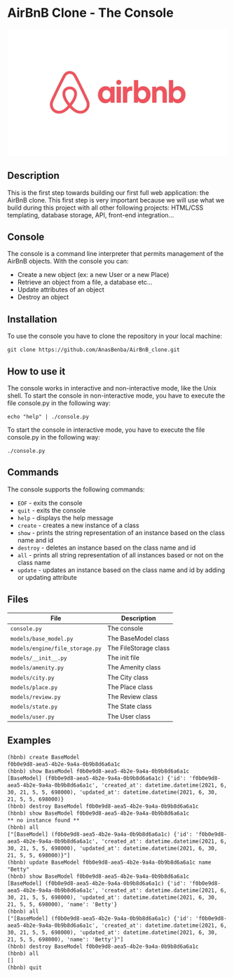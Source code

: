# AirBnB Clone - The Console

![AirBnB clone](./Airbnb_Logo.jpg)

## Description

This is the first step towards building our first full web application: the AirBnB clone. This first step is very important because we will use what we build during this project with all other following projects: HTML/CSS templating, database storage, API, front-end integration...

## Console

The console is a command line interpreter that permits management of the AirBnB objects. With the console you can:
* Create a new object (ex: a new User or a new Place)
* Retrieve an object from a file, a database etc…
* Update attributes of an object
* Destroy an object

## Installation

To use the console you have to clone the repository in your local machine:
```
git clone https://github.com/AnasBenba/AirBnB_clone.git
```
## How to use it

The console works in interactive and non-interactive mode, like the Unix shell. To start the console in non-interactive mode, you have to execute the file console.py in the following way:
```
echo "help" | ./console.py
```
To start the console in interactive mode, you have to execute the file console.py in the following way:
```
./console.py
```
## Commands

The console supports the following commands:
* `EOF` - exits the console
* `quit` - exits the console
* `help` - displays the help message
* `create` - creates a new instance of a class
* `show` - prints the string representation of an instance based on the class name and id
* `destroy` - deletes an instance based on the class name and id
* `all` - prints all string representation of all instances based or not on the class name
* `update` - updates an instance based on the class name and id by adding or updating attribute

## Files

| File | Description |
| ---- | ----------- |
| `console.py` | The console |
| `models/base_model.py` | The BaseModel class |
| `models/engine/file_storage.py` | The FileStorage class |
| `models/__init__.py` | The init file |
| `models/amenity.py` | The Amenity class |
| `models/city.py` | The City class |
| `models/place.py` | The Place class |
| `models/review.py` | The Review class |
| `models/state.py` | The State class |
| `models/user.py` | The User class |

## Examples

```
(hbnb) create BaseModel
f0b0e9d8-aea5-4b2e-9a4a-0b9b8d6a6a1c
(hbnb) show BaseModel f0b0e9d8-aea5-4b2e-9a4a-0b9b8d6a6a1c
[BaseModel] (f0b0e9d8-aea5-4b2e-9a4a-0b9b8d6a6a1c) {'id': 'f0b0e9d8-aea5-4b2e-9a4a-0b9b8d6a6a1c', 'created_at': datetime.datetime(2021, 6, 30, 21, 5, 5, 698000), 'updated_at': datetime.datetime(2021, 6, 30, 21, 5, 5, 698000)}
(hbnb) destroy BaseModel f0b0e9d8-aea5-4b2e-9a4a-0b9b8d6a6a1c
(hbnb) show BaseModel f0b0e9d8-aea5-4b2e-9a4a-0b9b8d6a6a1c
** no instance found **
(hbnb) all
["[BaseModel] (f0b0e9d8-aea5-4b2e-9a4a-0b9b8d6a6a1c) {'id': 'f0b0e9d8-aea5-4b2e-9a4a-0b9b8d6a6a1c', 'created_at': datetime.datetime(2021, 6, 30, 21, 5, 5, 698000), 'updated_at': datetime.datetime(2021, 6, 30, 21, 5, 5, 698000)}"]
(hbnb) update BaseModel f0b0e9d8-aea5-4b2e-9a4a-0b9b8d6a6a1c name "Betty"
(hbnb) show BaseModel f0b0e9d8-aea5-4b2e-9a4a-0b9b8d6a6a1c
[BaseModel] (f0b0e9d8-aea5-4b2e-9a4a-0b9b8d6a6a1c) {'id': 'f0b0e9d8-aea5-4b2e-9a4a-0b9b8d6a6a1c', 'created_at': datetime.datetime(2021, 6, 30, 21, 5, 5, 698000), 'updated_at': datetime.datetime(2021, 6, 30, 21, 5, 5, 698000), 'name': 'Betty'}
(hbnb) all
["[BaseModel] (f0b0e9d8-aea5-4b2e-9a4a-0b9b8d6a6a1c) {'id': 'f0b0e9d8-aea5-4b2e-9a4a-0b9b8d6a6a1c', 'created_at': datetime.datetime(2021, 6, 30, 21, 5, 5, 698000), 'updated_at': datetime.datetime(2021, 6, 30, 21, 5, 5, 698000), 'name': 'Betty'}"]
(hbnb) destroy BaseModel f0b0e9d8-aea5-4b2e-9a4a-0b9b8d6a6a1c
(hbnb) all
[]
(hbnb) quit
```
